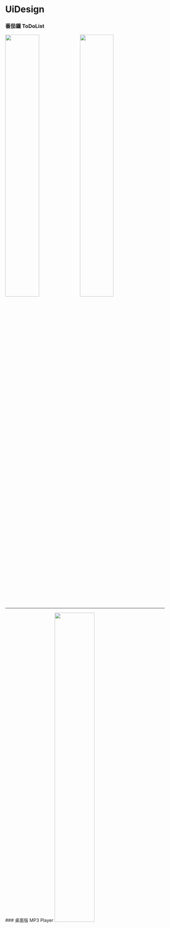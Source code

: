 # UiDesign
### 番茄鐘 ToDoList
<img src="https://tw-blackbear.github.io/UiDesign/TOMO-番茄鐘2.jpg" width="46%" height="46%"></img>     <img src="https://tw-blackbear.github.io/UiDesign/TOMO2.jpg" width="46%" height="46%"></img>
<hr>
### 桌面版 MP3 Player
<img src="https://tw-blackbear.github.io/UiDesign/MP3 Player.jpg" width="50%" height="50%"></img>  
